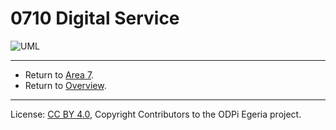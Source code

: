 <!-- SPDX-License-Identifier: CC-BY-4.0 -->
<!-- Copyright Contributors to the ODPi Egeria project 2020. -->


# 0710 Digital Service


![UML](0710-Digital-Service.png#pagewidth)


---

* Return to [Area 7](Area-7-models.md).
* Return to [Overview](.).


----
License: [CC BY 4.0](https://creativecommons.org/licenses/by/4.0/),
Copyright Contributors to the ODPi Egeria project.